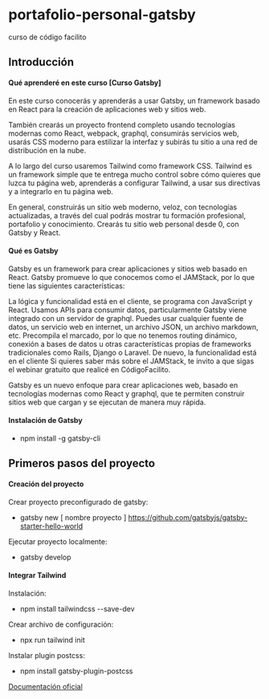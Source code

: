 # portafolio-personal-gatsby
curso de código facilito

## Introducción

#### Qué aprenderé en este curso [Curso Gatsby]

En este curso conocerás y aprenderás a usar Gatsby, un framework basado en React para la creación de aplicaciones web y sitios web.

También crearás un proyecto frontend completo usando tecnologías modernas como React, webpack, graphql, consumirás servicios web, usarás CSS moderno para estilizar la interfaz y subirás tu sitio a una red de distribución en la nube.

A lo largo del curso usaremos Tailwind como framework CSS. Tailwind es un framework simple que te entrega mucho control sobre cómo quieres que luzca tu página web, aprenderás a configurar Tailwind, a usar sus directivas y a integrarlo en tu página web.

En general, construirás un sitio web moderno, veloz, con tecnologías actualizadas, a través del cual podrás mostrar tu formación profesional, portafolio y conocimiento. Crearás tu sitio web personal desde 0, con Gatsby y React.


#### Qué es Gatsby 

Gatsby es un framework para crear aplicaciones y sitios web basado en React. Gatsby promueve lo que conocemos como el JAMStack, por lo que tiene las siguientes características:

La lógica y funcionalidad está en el cliente, se programa con JavaScript y React.
Usamos APIs para consumir datos, particularmente Gatsby viene integrado con un servidor de graphql. Puedes usar cualquier fuente de datos, un servicio web en internet, un archivo JSON, un archivo markdown, etc.
Precompila el marcado, por lo que no tenemos routing dinámico, conexión a bases de datos u otras características propias de frameworks tradicionales como Rails, Django o Laravel. De nuevo, la funcionalidad está en el cliente
Si quieres saber más sobre el JAMStack, te invito a que sigas el webinar gratuito que realicé en CódigoFacilito.

Gatsby es un nuevo enfoque para crear aplicaciones web, basado en tecnologías modernas como React y graphql, que te permiten construir sitios web que cargan y se ejecutan de manera muy rápida.

#### Instalación de Gatsby

- npm install -g gatsby-cli

## Primeros pasos del proyecto

#### Creación del proyecto

Crear proyecto preconfigurado de gatsby:

- gatsby new [ nombre proyecto ] https://github.com/gatsbyjs/gatsby-starter-hello-world

Ejecutar proyecto localmente:

- gatsby develop

#### Integrar Tailwind

Instalación:

- npm install tailwindcss --save-dev

Crear archivo de configuración:

- npx run tailwind init

Instalar plugin postcss:

- npm install gatsby-plugin-postcss

[Documentación oficial](https://tailwindcss.com/docs/guides/gatsby)